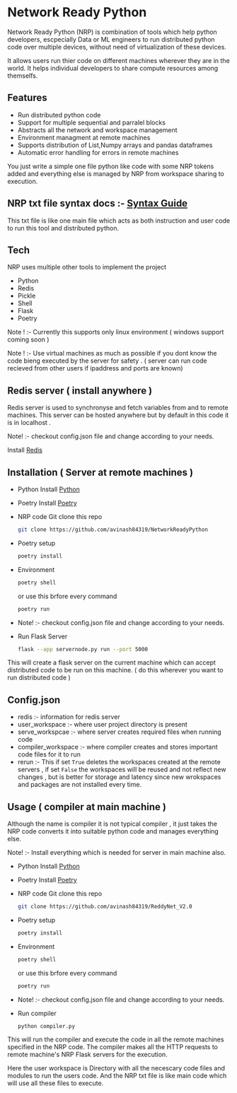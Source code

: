 # Network Ready Python

Network Ready Python (NRP) is combination of tools which help python developers, escpecially Data or ML engineers to run distributed python code over multiple devices, without need of virtualization of these devices.

It allows users run thier code on different machines wherever they are in the world. It helps individual developers to share compute resources among themselfs.

## Features

- Run distributed python code
- Support for multiple sequential and parralel blocks
- Abstracts all the network and workspace management
- Environment managment at remote machines
- Supports distribution of List,Numpy arrays and pandas dataframes
- Automatic error handling for errors in remote machines

You just write a simple one file python like code with some NRP tokens added and everything else is managed by NRP from workspace sharing to execution.

## NRP txt file syntax docs :- [Syntax Guide](NRP_Syntax.md)
This txt file is like one main file which acts as both instruction and user code to run this tool and distributed python.

## Tech

NRP uses multiple other tools to implement the project

- Python
- Redis
- Pickle
- Shell
- Flask
- Poetry

Note ! :- Currently this supports only linux environment ( windows support coming soon )

Note ! :- Use virtual machines as much as possible if you dont know the code bieng executed by the server for safety . ( server can run code recieved from other users if ipaddress and ports are known)

## Redis server ( install anywhere )

Redis server is used to synchronyse and fetch variables from and to remote machines. This server can be hosted anywhere but by default in this code it is in localhost .

Note! :- checkout config.json file and change according to your needs.

Install [Redis]

## Installation ( Server at remote machines )

- Python
   Install [Python]
- Poetry
   Install [Poetry]
- NRP code
  Git clone this repo
    ```sh
    git clone https://github.com/avinash84319/NetworkReadyPython
    ```
- Poetry setup
     ```sh
     poetry install
     ```
- Environment
    ```sh
    poetry shell
    ```
    or use this brfore every command
    ```sh
    poetry run
    ```

- Note! :- checkout config.json file and change according to your needs.

- Run Flask Server
    ```sh
    flask --app servernode.py run --port 5000
    ```
This will create a flask server on the current machine which can accept distributed code to be run on this machine. ( do this wherever you want to run distributed code )

## Config.json

- redis :- information for redis server
- user_workspace :- where user project directory is present
- serve_workspcae :- where server creates required files when running code
- compiler_workspace :- where compiler creates and stores important code files for it to run
- rerun :- This if set `True` deletes the workspaces created at the remote servers , if set `False` the workspaces will be reused and not reflect new changes , but is better for storage and latency since new wrokspaces and packages are not installed every time.

## Usage ( compiler at main machine )

Although the name is compiler it is not typical compiler , it just takes the NRP code converts it into suitable python code and manages everything else.

Note! :- Install everything which is needed for server in main machine also.

- Python
   Install [Python]
- Poetry
   Install [Poetry]
- NRP code
  Git clone this repo
    ```sh
    git clone https://github.com/avinash84319/ReddyNet_V2.0
    ```
- Poetry setup
     ```sh
     poetry install
     ```
- Environment
    ```sh
    poetry shell
    ```
    or use this brfore every command
    ```sh
    poetry run
    ```
- Note! :- checkout config.json file and change according to your needs.

- Run compiler
   ```sh
   python compiler.py 
   ```
This will run the compiler and execute the code in all the remote machines specified in the NRP code.
The compiler makes all the HTTP requests to remote machine's NRP Flask servers for the execution.
   
Here the user workspace is Directory with all the necescary code files and modules to run the users code.
And the NRP txt file is like main code which will use all these files to execute.

[Python]:https://www.python.org/downloads/
[Poetry]:https://python-poetry.org/docs/#installation
[Redis]:https://redis.io/download
